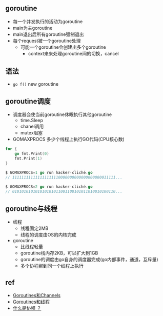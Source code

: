 ## goroutine

+ 每一个并发执行的活动为goroutine
+ main为主goroutine
+ main退出后所有goroutine强制退出
+ 每个request被一个goroutine处理
    + 可能一个goroutine会创建出多个goroutine
        + context来来处理goroutine间的切换，cancel

## 语法
+ `go f()` new goroutine


## goroutine调度

+ 调度器会使当前goroutine休眠执行其他goroutine
    + time.Sleep
    + chanel调用
    + mutex阻塞
+ GOMAXPROCS 多少个线程上执行GO代码(CPU核心数)
```go
for {
    go fmt.Print(0)
    fmt.Print(1)
}

$ GOMAXPROCS=1 go run hacker-cliché.go
// 111111111111111111110000000000000000000011111...

$ GOMAXPROCS=2 go run hacker-cliché.go
// 010101010101010101011001100101011010010100110...
```
## goroutine与线程
+ 线程
    + 线程固定2MB
    + 线程的调度由OS的内核完成
+ goroutine
    + 比线程轻量
    + goroutine栈内存2KB，可以扩大到1GB
    + goroutine的调度由go自身的调度器完成(go内部事件，通道，互斥量)
    + 多个协程绑到同一个线程上执行


## ref
+ [Goroutines和Channels](https://docs.hacknode.org/gopl-zh/ch8/ch8.html)
+ [Goroutines和线程](https://docs.hacknode.org/gopl-zh/ch9/ch9-08.html)
+ [什么是协程 ？](https://juejin.im/post/6844903921471717389)
